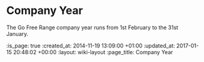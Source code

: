 Company Year
============

The Go Free Range company year runs from 1st February to the 31st January.

:is_page: true
:created_at: 2014-11-19 13:09:00 +01:00
:updated_at: 2017-01-15 20:48:02 +00:00
:layout: wiki-layout
:page_title: Company Year
